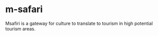 # m-safari
Msafiri is a gateway for culture to translate to tourism in high potential tourism areas.

